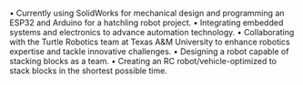 • Currently using SolidWorks for mechanical design and programming an ESP32 and Arduino for a hatchling robot project.
• Integrating embedded systems and electronics to advance automation technology.
• Collaborating with the Turtle Robotics team at Texas A&M University to enhance robotics expertise and tackle innovative challenges.
• Designing a robot capable of stacking blocks as a team.
• Creating an RC robot/vehicle-optimized to stack blocks in the shortest possible time.
